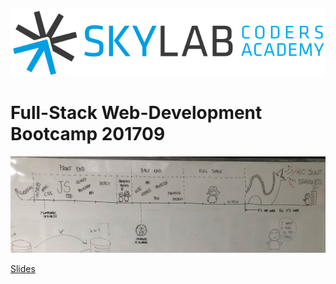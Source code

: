 ![Skylab Coders Academy](./stuff/misc/skylab-logo.png)

# Full-Stack Web-Development Bootcamp 201709

![Calendar](./stuff/misc/calendar.jpg)

[Slides](https://docs.google.com/presentation/d/1Pa-h7h5GEeyLvPU6uVjY8o6BwzxR9VYJt3WyTjQBevU/edit?usp=sharing)